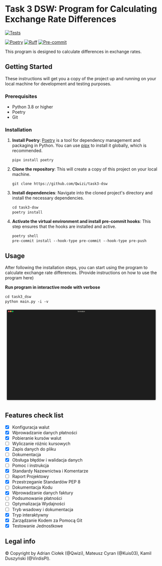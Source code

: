 # Task 3 DSW: Program for Calculating Exchange Rate Differences
[![Tests](https://github.com/Qwizi/task3-dsw/actions/workflows/test.yml/badge.svg)](https://github.com/Qwizi/task3-dsw/actions/workflows/test.yml)

[![Poetry](https://img.shields.io/endpoint?url=https://python-poetry.org/badge/v0.json)](https://python-poetry.org/)
[![Ruff](https://img.shields.io/endpoint?url=https://raw.githubusercontent.com/astral-sh/ruff/main/assets/badge/v2.json)](https://github.com/astral-sh/ruff)
[![Pre-commit](https://img.shields.io/badge/pre--commit-enabled-brightgreen?logo=pre-commit&logoColor=white)](https://github.com/pre-commit/pre-commit)

This program is designed to calculate differences in exchange rates.

## Getting Started

These instructions will get you a copy of the project up and running on your local machine for development and testing purposes.

### Prerequisites

- Python 3.8 or higher
- Poetry
- Git

### Installation

1. **Install Poetry**: [Poetry](https://python-poetry.org/docs/#installation) is a tool for dependency management and packaging in Python. You can use [pipx](https://pipx.pypa.io/stable/installation/) to install it globally, which is recommended.

    ```shell
    pipx install poetry
    ```

2. **Clone the repository**: This will create a copy of this project on your local machine.

    ```shell
    git clone https://github.com/Qwizi/task3-dsw
    ```

3. **Install dependencies**: Navigate into the cloned project's directory and install the necessary dependencies.

    ```shell
    cd task3-dsw
    poetry install
    ```

4. **Activate the virtual environment and install pre-commit hooks**: This step ensures that the hooks are installed and active.

    ```shell
    poetry shell
    pre-commit install --hook-type pre-commit --hook-type pre-push
    ```

## Usage

After following the installation steps, you can start using the program to calculate exchange rate differences. (Provide instructions on how to use the program here)

**Run program in interactive mode with verbose**
```shell
cd task3_dsw
python main.py -i -v
```
![Usage](usage.gif)

## Features check list
- [x] Konfiguracja walut
- [x] Wprowadzanie danych płatności
- [x] Pobieranie kursów walut
- [ ] Wyliczanie różnic kursowych
- [x] Zapis danych do pliku
- [ ] Dokumentacja
- [x] Obsługa błędów i walidacja danych
- [ ] Pomoc i instrukcja
- [x] Standardy Nazewnictwa i Komentarze
- [ ] Raport Projektowy
- [x] Przestrzeganie Standardów PEP 8
- [ ] Dokumentacja Kodu
- [x] Wprowadzanie danych faktury
- [ ] Podsumowanie płatności
- [ ] Optymalizacja Wydajności
- [ ] Tryb wsadowy i dokumentacja
- [x] Tryp interaktywny
- [x] Zarządzanie Kodem za Pomocą Git
- [x] Testowanie Jednostkowe

## Legal info
© Copyright by Adrian Ciołek (@Qwizi), Mateusz Cyran (@Kuis03), Kamil Duszyński (@VirdisPl).